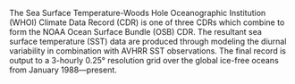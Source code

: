 The Sea Surface Temperature-Woods Hole Oceanographic Institution (WHOI) Climate Data Record (CDR) is one of three CDRs which combine to form the NOAA Ocean Surface Bundle (OSB) CDR. The resultant sea surface temperature (SST) data are produced through modeling the diurnal variability in combination with AVHRR SST observations. The final record is output to a 3-hourly 0.25° resolution grid over the global ice-free oceans from January 1988—present.